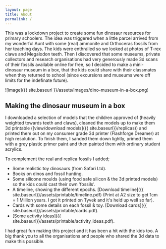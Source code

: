 ```yaml
---
layout: page
title: About
permalink: /
---
```


This was a lockdown project to create some fun dinosaur resources for primary schoolers.
The idea was triggered when a little parcel arrived from my wonderful Aunt with some (real) ammonite and Orthoceras fossils from her teaching days.
The kids were enthralled so we looked at photos of T-rex claws and Megalodon teeth. Then I discovered that some museums, private collectors and research organisations had very generously made 3d scans of their fossils available online for free, so I decided to make a mini-dinosaur museum in a box, that the kids could share with their classmates when they returned to school (since excursions and museums were off limits for the indefinate future).

![image]({{ site.baseurl }}/assets/images/dino-museum-in-a-box.png)

## Making the dinosaur museum in a box
 I downloaded a selection of models that the children approved of (heavily weighted towards teeth and claws), cleaned the models up to make them 3d printable ([view/download models]({{ site.baseurl}}/replicas)) and printed them out on my consumer grade 3d printer (Flashforge Dreamer) at high resolution. To finish them, I sanded them down lightly, primed them with a grey plastic primer paint and then painted them with ordinary student acrylics. 

 To complement the real and replica fossils I added;

- Some realistic toy dinosaurs (from Safari Ltd).
- Books on dinos and fossil hunting.
- Some silicone moulds (using food safe silicon & the 3d printed models) so the kids could cast their own 'fossils'. 
- A timeline, showing the different epochs. [Download timeline]({{ site.baseurl}}/assets/printable/timeline.pdf) (Print at A2 size to get 1cm = 1 Million years. I got it printed on Tyvek and it's held up well so far).
- Cards with some details on each fossil & toy. [Download cards]({{ site.baseurl}}/assets/printable/cards.pdf).
- [Some activity ideas]({{ site.baseurl}}/assets/printable/activity_ideas.pdf).

I had great fun making this project and it has been a hit with the kids too. A big thank you to all the organisations and people who shared the 3d data to make this possible. 





